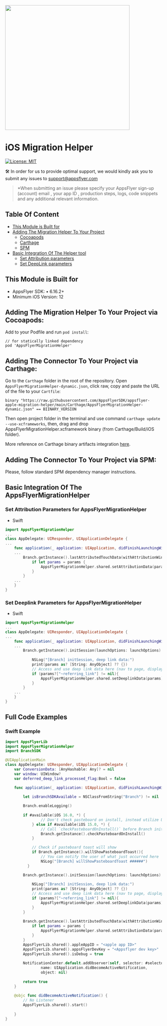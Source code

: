 <img src="https://massets.appsflyer.com/wp-content/uploads/2018/06/20092440/static-ziv_1TP.png"  width="400" > 

# iOS Migration Helper

[![License: MIT](https://img.shields.io/badge/License-MIT-blue.svg)](https://github.com/AppsFlyerSDK/AppsFlyerMigrationHelper/blob/main/LICENSE)

🛠 In order for us to provide optimal support, we would kindly ask you to submit any issues to
support@appsflyer.com

> *When submitting an issue please specify your AppsFlyer sign-up (account) email , your app ID , production steps, logs, code snippets and any additional relevant information.

## Table Of Content
  * [This Module is Built for](#plugin-build-for)
  * [Adding The Migration Helper To Your Project](#install-connector)
    + [Cocoapods](#cocoapods)
    + [Carthage](#carthage)
    + [SPM](#spm)
  * [Basic Integration Of The Helper tool](#basic-integration)
    + [Set Attribution parameters](#set-attribution-parameters)
    + [Set DeepLink parameters](#set-deeplink-parameters)


## <a id="plugin-build-for"> This Module is Built for
- AppsFlyer SDK:
	•	6.16.2+
- Minimum iOS Version: 12


## <a id="cocoapods">  Adding The Migration Helper To Your Project via Cocoapods: 
Add to your Podfile and run `pod install`:
```
// for statically linked dependency
pod 'AppsFlyerMigrationHelper'
```


## <a id="carthage">  Adding The Connector To Your Project via Carthage: 
Go to the `Carthage` folder in the root of the repository. Open `AppsFlyerMigrationHelper-dynamic.json`, click raw, copy and paste the URL of the file to your `Cartfile`: 
```
binary "https://raw.githubusercontent.com/AppsFlyerSDK/appsflyer-apple-migration-helper/main/Carthage/AppsFlyerMigrationHelper-dynamic.json" == BIINARY_VERSION
```
Then open project folder in the terminal and use command `carthage update --use-xcframeworks`, then, drag and drop AppsFlyerMigrationHelper.xcframework binary (from Carthage/Build/iOS folder).

More reference on Carthage binary artifacts integration [here](https://github.com/Carthage/Carthage/blob/master/Documentation/Artifacts.md).

## <a id="spm">  Adding The Connector To Your Project via SPM: 
Please, follow standard SPM dependency manager instructions.


## <a id="basic-integration"> Basic Integration Of The AppsFlyerMigrationHelper

### <a id="set-attribution-parameters"> Set Attribution Parameters for AppsFlyerMigrationHelper
- Swift 
```swift
import AppsFlyerMigrationHelper
...
class AppDelegate: UIResponder, UIApplicationDelegate {
...
    func application(_ application: UIApplication, didFinishLaunchingWithOptions launchOptions: [UIApplication.LaunchOptionsKey: Any]?) -> Bool {
    ...
        Branch.getInstance().lastAttributedTouchData(withAttributionWindow:<#DAY>) { (params, error) in
            if let params = params {
                AppsFlyerMigrationHelper.shared.setAttributionData(params.lastAttributedTouchJSON)
            }
        }
    ...
    }
}
```

### <a id="set-deeplink-parameters"> Set Deeplink Parameters for AppsFlyerMigrationHelper
- Swift 
```swift
import AppsFlyerMigrationHelper
...
class AppDelegate: UIResponder, UIApplicationDelegate {
...
    func application(_ application: UIApplication, didFinishLaunchingWithOptions launchOptions: [UIApplication.LaunchOptionsKey: Any]?) -> Bool {
    ...
        Branch.getInstance().initSession(launchOptions: launchOptions) { (params, error) in
            
            NSLog("[Branch] initSession, deep link data:")
            print(params as? [String: AnyObject] ?? {})
            // Access and use deep link data here (nav to page, display content, etc.)
            if (params?["~referring_link"] != nil){
                AppsFlyerMigrationHelper.shared.setDeeplinkData(params)
            }
        }
    ...
    }
}    
```


## <a id="example"> Full Code Examples

### Swift Example 
```swift
import AppsFlyerLib
import AppsFlyerMigrationHelper
import BranchSDK

@UIApplicationMain
class AppDelegate: UIResponder, UIApplicationDelegate {
    var ConversionData: [AnyHashable: Any]? = nil
    var window: UIWindow?
    var deferred_deep_link_processed_flag:Bool = false

    func application(_ application: UIApplication, didFinishLaunchingWithOptions launchOptions: [UIApplication.LaunchOptionsKey: Any]?) -> Bool {
        
        let isBranchSDKAvailable = NSClassFromString("Branch") != nil

        Branch.enableLogging()
        
        if #available(iOS 16.0, *) {
                // Don't check pasteboard on install, instead utilize UIPasteControl
            } else if #available(iOS 15.0, *) {
                // Call `checkPasteboardOnInstall()` before Branch initialization
                Branch.getInstance().checkPasteboardOnInstall()
            }

            // Check if pasteboard toast will show
            if Branch.getInstance().willShowPasteboardToast(){
                // You can notify the user of what just occurred here
                NSLog("[Branch] willShowPasteboardToast ######")
          }

        Branch.getInstance().initSession(launchOptions: launchOptions) { (params, error) in
            
            NSLog("[Branch] initSession, deep link data:")
            print(params as? [String: AnyObject] ?? {})
            // Access and use deep link data here (nav to page, display content, etc.)
            if (params?["~referring_link"] != nil){
                AppsFlyerMigrationHelper.shared.setDeeplinkData(params)
            }
        }
        
        Branch.getInstance().lastAttributedTouchData(withAttributionWindow:0) { (params, error) in
            if let params = params {
                AppsFlyerMigrationHelper.shared.setAttributionData(params.lastAttributedTouchJSON)
            }
        }
        AppsFlyerLib.shared().appleAppID = "<apple app ID>"
        AppsFlyerLib.shared().appsFlyerDevKey = "<Appsflyer dev key>"
        AppsFlyerLib.shared().isDebug = true
        
        NotificationCenter.default.addObserver(self, selector: #selector(didBecomeActiveNotification),
                name: UIApplication.didBecomeActiveNotification,
                object: nil)
        
        return true
    }
    
    @objc func didBecomeActiveNotification() {
        // No Listener
        AppsFlyerLib.shared().start()
        
    }
}
```
